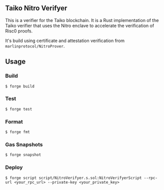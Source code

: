 ## Taiko Nitro Verifyer

This is a verifier for the Taiko blockchain. It is a Rust implementation of the Taiko verifier that uses the Nitro enclave to accelerate the verification of Risc0 proofs.

It's build using certificate and attestation verification from `marlinprotocol/NitroProver`.

## Usage

### Build

```shell
$ forge build
```

### Test

```shell
$ forge test
```

### Format

```shell
$ forge fmt
```

### Gas Snapshots

```shell
$ forge snapshot
```

### Deploy

```shell
$ forge script script/NitroVerifyer.s.sol:NitroVerifyerScript --rpc-url <your_rpc_url> --private-key <your_private_key>
```
